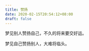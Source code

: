 ```yaml
---
title: 赞扬
date: 2020-02-15T20:54:12+08:00
draft: false
---
```


梦见别人赞扬自己，不久的将来要交好运。


梦见自己赞扬别人，大难将临头。

